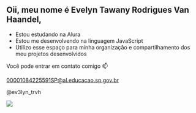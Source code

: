 ## Oii, meu nome é Evelyn Tawany Rodrigues Van Haandel,


- Estou estudando na Alura
- Estou me desenvolvendo na linguagem JavaScript
- Utilizo esse espaço para minha organização e compartilhamento dos meu projetos desenvolvidos

Você pode entrar em contato comigo 📫
 
  00001084225591SP@al.educacao.sp.gov.br
  
  @ev3lyn_trvh



![](https://media1.tenor.com/m/6tlB3xGf1AoAAAAC/cat-white.gif)




